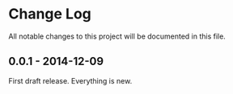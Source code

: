 # Change Log
All notable changes to this project will be documented in this file.

## 0.0.1 - 2014-12-09
First draft release. Everything is new.
